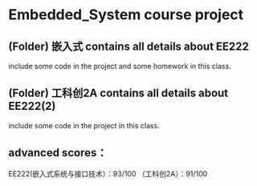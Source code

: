 # Embedded_System course project

## (Folder) 嵌入式 contains all details about EE222
include some code in the project and some homework in this class.

## (Folder) 工科创2A contains all details about EE222(2)
include some code in the project in this class.

## advanced scores：
EE222(嵌入式系统与接口技术）：93/100
    （工科创2A）：91/100
